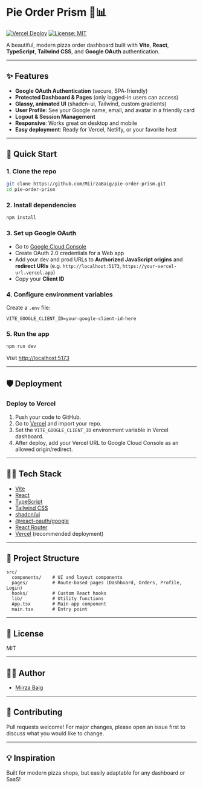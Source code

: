 # Pie Order Prism 🍕📊

[![Vercel Deploy](https://vercelbadge.vercel.app/api/MiirzaBaig/pie-order-prism)](https://pie-order-prism.vercel.app/)
[![License: MIT](https://img.shields.io/badge/License-MIT-green.svg)](LICENSE)

A beautiful, modern pizza order dashboard built with **Vite**, **React**, **TypeScript**, **Tailwind CSS**, and **Google OAuth** authentication.

---

## ✨ Features

- **Google OAuth Authentication** (secure, SPA-friendly)
- **Protected Dashboard & Pages** (only logged-in users can access)
- **Glassy, animated UI** (shadcn-ui, Tailwind, custom gradients)
- **User Profile**: See your Google name, email, and avatar in a friendly card
- **Logout & Session Management**
- **Responsive**: Works great on desktop and mobile
- **Easy deployment**: Ready for Vercel, Netlify, or your favorite host

---

## 🚀 Quick Start

### 1. **Clone the repo**
```sh
git clone https://github.com/MiirzaBaig/pie-order-prism.git
cd pie-order-prism
```

### 2. **Install dependencies**
```sh
npm install
```

### 3. **Set up Google OAuth**
- Go to [Google Cloud Console](https://console.cloud.google.com/apis/credentials)
- Create OAuth 2.0 credentials for a Web app
- Add your dev and prod URLs to **Authorized JavaScript origins** and **redirect URIs** (e.g. `http://localhost:5173`, `https://your-vercel-url.vercel.app`)
- Copy your **Client ID**

### 4. **Configure environment variables**
Create a `.env` file:
```
VITE_GOOGLE_CLIENT_ID=your-google-client-id-here
```

### 5. **Run the app**
```sh
npm run dev
```
Visit [http://localhost:5173](http://localhost:5173)

---

## 🛡️ Deployment

### **Deploy to Vercel**
1. Push your code to GitHub.
2. Go to [Vercel](https://vercel.com/import) and import your repo.
3. Set the `VITE_GOOGLE_CLIENT_ID` environment variable in Vercel dashboard.
4. After deploy, add your Vercel URL to Google Cloud Console as an allowed origin/redirect.

---

## 🧑‍💻 Tech Stack

- [Vite](https://vitejs.dev/)
- [React](https://react.dev/)
- [TypeScript](https://www.typescriptlang.org/)
- [Tailwind CSS](https://tailwindcss.com/)
- [shadcn/ui](https://ui.shadcn.com/)
- [@react-oauth/google](https://www.npmjs.com/package/@react-oauth/google)
- [React Router](https://reactrouter.com/)
- [Vercel](https://vercel.com/) (recommended deployment)

---

## 📂 Project Structure

```
src/
  components/    # UI and layout components
  pages/         # Route-based pages (Dashboard, Orders, Profile, Login)
  hooks/         # Custom React hooks
  lib/           # Utility functions
  App.tsx        # Main app component
  main.tsx       # Entry point
```

---

## 📝 License

MIT

---

## 🙋‍♂️ Author

- [Miirza Baig](https://github.com/MiirzaBaig)

---

## 📣 Contributing

Pull requests welcome! For major changes, please open an issue first to discuss what you would like to change.

---

## 💡 Inspiration

Built for modern pizza shops, but easily adaptable for any dashboard or SaaS!
